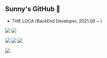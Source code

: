 ## Sunny's GitHub 👋

- THE LOCA (BackEnd Developer, 2021.08 ~ )

<p>
  <img src="https://img.shields.io/badge/Java-007396?style=flat-square&logo=Java&logoColor=white"/>
  <img src="https://img.shields.io/badge/Spring-6DB33F?style=flat-square&logo=Spring&logoColor=white"/>
</p>

<p>
  <img src="https://img.shields.io/badge/JavaScript-f7df1e?style=flat-square&logo=JavaScript&logoColor=white"/>
  <img src="https://img.shields.io/badge/Typescript-8FAAZZ?style=flat-square&logo=Typescript&logoColor=white"/>
  <img src="https://img.shields.io/badge/React-61DAFB?style=flat-square&logo=React&logoColor=white"/>
</p>

<p>
  <a href="https://hhpluscertificateofcompletion.oopy.io/">
    <img src="https://static.spartacodingclub.kr/hanghae99/plus/completion/badge_black.svg" />
  </a>
</p>
